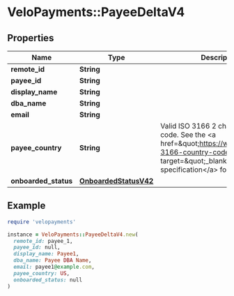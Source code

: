 # VeloPayments::PayeeDeltaV4

## Properties

| Name | Type | Description | Notes |
| ---- | ---- | ----------- | ----- |
| **remote_id** | **String** |  |  |
| **payee_id** | **String** |  | [readonly] |
| **display_name** | **String** |  | [optional] |
| **dba_name** | **String** |  | [optional] |
| **email** | **String** |  | [optional] |
| **payee_country** | **String** | Valid ISO 3166 2 character country code. See the &lt;a href&#x3D;\&quot;https://www.iso.org/iso-3166-country-codes.html\&quot; target&#x3D;\&quot;_blank\&quot; a&gt;ISO specification&lt;/a&gt; for details. | [optional] |
| **onboarded_status** | [**OnboardedStatusV42**](OnboardedStatusV42.md) |  | [optional] |

## Example

```ruby
require 'velopayments'

instance = VeloPayments::PayeeDeltaV4.new(
  remote_id: payee_1,
  payee_id: null,
  display_name: Payee1,
  dba_name: Payee DBA Name,
  email: payee1@example.com,
  payee_country: US,
  onboarded_status: null
)
```

